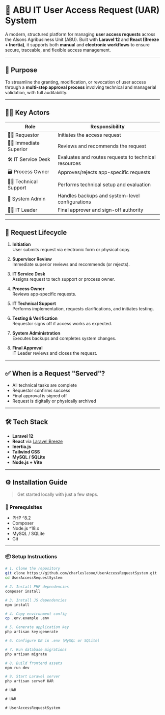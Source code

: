 # 🚀 ABU IT User Access Request (UAR) System

A modern, structured platform for managing **user access requests** across the Alsons Agribusiness Unit (ABU). Built with **Laravel 12** and **React (Breeze + Inertia)**, it supports both **manual** and **electronic workflows** to ensure secure, traceable, and flexible access management.

---

## 📌 Purpose

To streamline the granting, modification, or revocation of user access through a **multi-step approval process** involving technical and managerial validation, with full auditability.

---

## 🧑‍💼 Key Actors

| Role                  | Responsibility                                              |
|-----------------------|--------------------------------------------------------------|
| 🧑‍💻 Requestor          | Initiates the access request                                 |
| 🧑‍🏫 Immediate Superior | Reviews and recommends the request                           |
| 🛠 IT Service Desk     | Evaluates and routes requests to technical resources         |
| 🗃 Process Owner       | Approves/rejects app-specific requests                       |
| 👨‍🔧 Technical Support  | Performs technical setup and evaluation                      |
| 🔐 System Admin        | Handles backups and system-level configurations              |
| 👨‍💼 IT Leader          | Final approver and sign-off authority                        |

---

## 🔁 Request Lifecycle

1. **Initiation**  
   User submits request via electronic form or physical copy.

2. **Supervisor Review**  
   Immediate superior reviews and recommends (or rejects).

3. **IT Service Desk**  
   Assigns request to tech support or process owner.

4. **Process Owner**  
   Reviews app-specific requests.

5. **IT Technical Support**  
   Performs implementation, requests clarifications, and initiates testing.

6. **Testing & Verification**  
   Requestor signs off if access works as expected.

7. **System Administration**  
   Executes backups and completes system changes.

8. **Final Approval**  
   IT Leader reviews and closes the request.

---

## ✅ When is a Request "Served"?

- All technical tasks are complete  
- Requestor confirms success  
- Final approval is signed off  
- Request is digitally or physically archived  

---

## 🛠 Tech Stack

- **Laravel 12**
- **React** via [Laravel Breeze](https://laravel.com/starter-kits#breeze)
- **Inertia.js**
- **Tailwind CSS**
- **MySQL / SQLite**
- **Node.js + Vite**

---

## ⚙️ Installation Guide

> Get started locally with just a few steps.

### 🧾 Prerequisites

- PHP ^8.2
- Composer
- Node.js ^18.x
- MySQL / SQLite
- Git

---

### 📦 Setup Instructions

```bash
# 1. Clone the repository
git clone https://github.com/charlesleooo/UserAccessRequestSystem.git
cd UserAccessRequestSystem

# 2. Install PHP dependencies
composer install

# 3. Install JS dependencies
npm install

# 4. Copy environment config
cp .env.example .env

# 5. Generate application key
php artisan key:generate

# 6. Configure DB in .env (MySQL or SQLite)

# 7. Run database migrations
php artisan migrate

# 8. Build frontend assets
npm run dev

# 9. Start Laravel server
php artisan serve#   U A R  
 #   U A R  
 #   U A R  
 #   U s e r A c c e s s R e q u e s t S y s t e m  
 